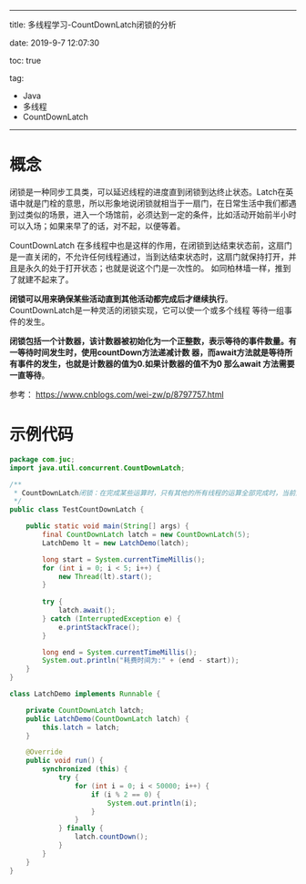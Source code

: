 ----------
title: 多线程学习-CountDownLatch闭锁的分析

date: 2019-9-7 12:07:30

toc: true

tag: 

- Java
- 多线程
- CountDownLatch

----------

# 概念
闭锁是一种同步工具类，可以延迟线程的进度直到闭锁到达终止状态。Latch在英语中就是门栓的意思，所以形象地说闭锁就相当于一扇门，在日常生活中我们都遇到过类似的场景，进入一个场馆前，必须达到一定的条件，比如活动开始前半小时可以入场；如果来早了的话，对不起，以便等着。

CountDownLatch 在多线程中也是这样的作用，在闭锁到达结束状态前，这扇门是一直关闭的，不允许任何线程通过，当到达结束状态时，这扇门就保持打开，并且是永久的处于打开状态；也就是说这个门是一次性的。 如同柏林墙一样，推到了就建不起来了。

**闭锁可以用来确保某些活动直到其他活动都完成后才继续执行**。CountDownLatch是一种灵活的闭锁实现，它可以使一个或多个线程 等待一组事件的发生。

**闭锁包括一个计数器，该计数器被初始化为一个正整数，表示等待的事件数量。有一等待时间发生时，使用countDown方法递减计数 器，而await方法就是等待所有事件的发生，也就是计数器的值为0.如果计数器的值不为0 那么await 方法需要一直等待**。

参考： https://www.cnblogs.com/wei-zw/p/8797757.html

<!--more-->

# 示例代码

```java
package com.juc;
import java.util.concurrent.CountDownLatch;

/**
 * CountDownLatch闭锁：在完成某些运算时，只有其他的所有线程的运算全部完成时，当前运算才继续执行
 */
public class TestCountDownLatch {

	public static void main(String[] args) {
		final CountDownLatch latch = new CountDownLatch(5);
		LatchDemo lt = new LatchDemo(latch);

		long start = System.currentTimeMillis();
		for (int i = 0; i < 5; i++) {
			new Thread(lt).start();
		}
		
		try {
			latch.await();
		} catch (InterruptedException e) {
			e.printStackTrace();
		}

		long end = System.currentTimeMillis();
		System.out.println("耗费时间为:" + (end - start));
	}
}

class LatchDemo implements Runnable {

	private CountDownLatch latch;
	public LatchDemo(CountDownLatch latch) {
		this.latch = latch;
	}

	@Override
	public void run() {
		synchronized (this) {
			try {
				for (int i = 0; i < 50000; i++) {
					if (i % 2 == 0) {
						System.out.println(i);
					}
				}
			} finally {
				latch.countDown();
			}
		}
	}
}

```

